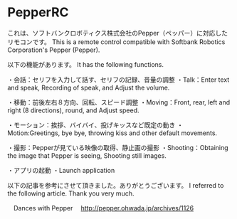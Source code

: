 # PepperRC

これは、ソフトバンクロボティクス株式会社のPepper（ペッパー）に対応したリモコンです。
This is a remote control compatible with Softbank Robotics Corporation's Pepper (Pepper).

以下の機能があります。
It has the following functions.

・会話：セリフを入力して話す、セリフの記録、音量の調整
・Talk：Enter text and speak, Recording of speak, and Adjust the volume.

・移動：前後左右８方向、回転、スピード調整
・Moving：Front, rear, left and right (8 directions), round, and Adjust speed.

・モーション：挨拶、バイバイ、投げキッスなど既定の動き
・Motion:Greetings, bye bye, throwing kiss and other default movements.

・撮影：Pepperが見ている映像の取得、静止画の撮影
・Shooting：Obtaining the image that Pepper is seeing, Shooting still images.

・アプリの起動
・Launch application

以下の記事を参考にさせて頂きました。ありがとうございます。
I referred to the following article. Thank you very much.

　Dances with Pepper
　http://pepper.ohwada.jp/archives/1126
 
